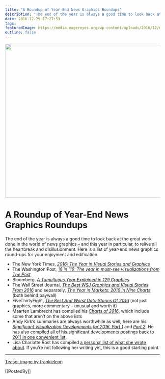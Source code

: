 ```yaml
---
title: "A Roundup of Year-End News Graphics Roundups"
description: "The end of the year is always a good time to look back at the great work done in the world of news graphics – and this year in particular, to relive all the heartbreak and disillusionment. Here is a list of year-end news graphics round-ups for your enjoyment and edification."
date: 2016-12-29 17:27:59
tags: 
featuredImage: https://media.eagereyes.org/wp-content/uploads/2016/12/new-year-2017.jpg
outline: false
---
```


<p align="center"><img src="https://media.eagereyes.org/wp-content/uploads/2016/12/new-year-2017.jpg" width="720" height="500" /></p>

# A Roundup of Year-End News Graphics Roundups

The end of the year is always a good time to look back at the great work done in the world of news graphics – and this year in particular, to relive all the heartbreak and disillusionment. Here is a list of year-end news graphics round-ups for your enjoyment and edification.

<ul>
    <li>The New York Times, <a href="http://www.nytimes.com/interactive/2016/12/28/us/year-in-interactive-graphics.html?_r=0"><em>2016: The Year in Visual Stories and Graphics</em></a></li>
    <li>The Washington Post, <a href="https://www.washingtonpost.com/graphics/national/2016-in-graphics/"> <em>16 in ’16: The year in must-see visualizations from The Post </em></a></li>
    <li>Bloomberg, <a href="https://www.bloomberg.com/graphics/2016-in-graphics/"><em>A Tumultuous Year Explained in 129 Graphics</em></a></li>
    <li>The Wall Street Journal, <em><a href="http://www.wsj.com/graphics/graphics-year-in-review-2016/">The Best WSJ Graphics and Visual Stories From 2016</a> </em>and separately, <em><a title="The Year in Markets: 2016 in Nine Charts" href="http://www.wsj.com/graphics/year-in-markets-2016-in-nine-charts">The Year in Markets: 2016 in Nine Charts</a> </em>(both behind paywall)</li>
    <li>FiveThirtyEight, <a href="http://fivethirtyeight.com/features/the-best-and-worst-data-stories-of-2016/"><em>The Best And Worst Data Stories Of 2016</em></a> (not just graphics, more commentary – unusual and worth it)</li>
    <li>Maarten Lambrecht has compiled his <a href="http://www.maartenlambrechts.com/2016/12/21/the-charts-of-2016.html"><em>Charts of 2016</em></a>, which include some that aren’t on the above lists</li>
    <li>Andy Kirk’s summaries are always worthwhile as well, here are his <a href="http://www.visualisingdata.com/2016/07/10-significant-visualisation-developments-january-june-2016/"><em>Significant Visualization Developments for 2016, Part 1</em></a> and <a href="http://www.visualisingdata.com/2016/12/10-significant-visualisation-developments-july-december-2016/"><em>Part 2</em></a>. He has also compiled <a href="http://www.visualisingdata.com/2016/12/collection-significant-development-posts/">all of his significant developments postings back to 2011 in one convenient list</a>.</li>
    <li>Lisa Charlotte Rost has compiled <a href="https://lisacharlotterost.github.io/2016/12/18/year-in-review/">a personal list of what she wrote about</a>. If you’re not following her writing yet, this is a good starting point.</li>
</ul>

<hr />

<a href="https://www.flickr.com/photos/23307937@N04/30857302623/">Teaser image by frankieleon</a>

[[PostedBy]]

